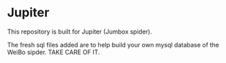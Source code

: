 # Jupiter
This repository is built for Jupiter (Jumbox spider).

The fresh sql files added are to help build your own mysql database of the WeiBo sipder. TAKE CARE OF IT.
